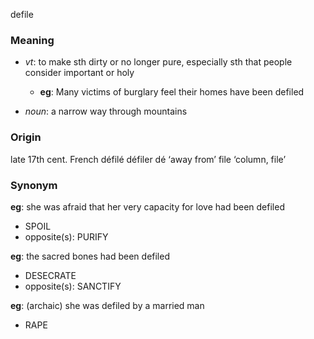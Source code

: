 defile
### Meaning
+ _vt_: to make sth dirty or no longer pure, especially sth that people consider important or holy
	+ __eg__: Many victims of burglary feel their homes have been defiled

+ _noun_: a narrow way through mountains

### Origin

late 17th cent. French défilé défiler dé ‘away from’ file ‘column, file’

### Synonym

__eg__: she was afraid that her very capacity for love had been defiled

+ SPOIL
+ opposite(s): PURIFY

__eg__: the sacred bones had been defiled

+ DESECRATE
+ opposite(s): SANCTIFY

__eg__: (archaic) she was defiled by a married man

+ RAPE


